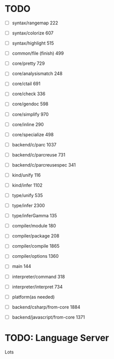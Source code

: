 # TODO

- [ ] syntax/rangemap 222
- [ ] syntax/colorize 607
- [ ] syntax/highlight 515
- [ ] common/file (finish) 499
- [ ] core/pretty 729
- [ ] core/analysismatch 248
- [ ] core/ctail 691
- [ ] core/check 336
- [ ] core/gendoc 598
- [ ] core/simplify 970
- [ ] core/inline 290
- [ ] core/specialize 498
- [ ] backend/c/parc 1037
- [ ] backend/c/parcreuse 731
- [ ] backend/c/parcreusespec 341
- [ ] kind/unify 116
- [ ] kind/infer 1102
- [ ] type/unify 535
- [ ] type/infer 2300
- [ ] type/inferGamma 135
- [ ] compiler/module 180
- [ ] compiler/package 208
- [ ] compiler/compile 1865
- [ ] compiler/options 1360
- [ ] main 144
- [ ] interpreter/command 318
- [ ] interpreter/interpret 734
- [ ] platform(as needed)
- [ ] backend/csharp/from-core 1884
- [ ] backend/javascript/from-core 1371


# TODO: Language Server
Lots